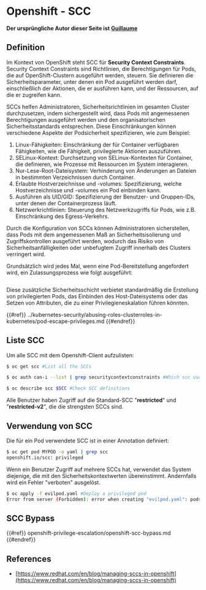 # Openshift - SCC

**Der ursprüngliche Autor dieser Seite ist** [**Guillaume**](https://www.linkedin.com/in/guillaume-chapela-ab4b9a196)

## Definition

Im Kontext von OpenShift steht SCC für **Security Context Constraints**. Security Context Constraints sind Richtlinien, die Berechtigungen für Pods, die auf OpenShift-Clustern ausgeführt werden, steuern. Sie definieren die Sicherheitsparameter, unter denen ein Pod ausgeführt werden darf, einschließlich der Aktionen, die er ausführen kann, und der Ressourcen, auf die er zugreifen kann.

SCCs helfen Administratoren, Sicherheitsrichtlinien im gesamten Cluster durchzusetzen, indem sichergestellt wird, dass Pods mit angemessenen Berechtigungen ausgeführt werden und den organisatorischen Sicherheitsstandards entsprechen. Diese Einschränkungen können verschiedene Aspekte der Podsicherheit spezifizieren, wie zum Beispiel:

1. Linux-Fähigkeiten: Einschränkung der für Container verfügbaren Fähigkeiten, wie die Fähigkeit, privilegierte Aktionen auszuführen.
2. SELinux-Kontext: Durchsetzung von SELinux-Kontexten für Container, die definieren, wie Prozesse mit Ressourcen im System interagieren.
3. Nur-Lese-Root-Dateisystem: Verhinderung von Änderungen an Dateien in bestimmten Verzeichnissen durch Container.
4. Erlaubte Hostverzeichnisse und -volumes: Spezifizierung, welche Hostverzeichnisse und -volumes ein Pod einbinden kann.
5. Ausführen als UID/GID: Spezifizierung der Benutzer- und Gruppen-IDs, unter denen der Containerprozess läuft.
6. Netzwerkrichtlinien: Steuerung des Netzwerkzugriffs für Pods, wie z.B. Einschränkung des Egress-Verkehrs.

Durch die Konfiguration von SCCs können Administratoren sicherstellen, dass Pods mit dem angemessenen Maß an Sicherheitsisolierung und Zugriffskontrollen ausgeführt werden, wodurch das Risiko von Sicherheitsanfälligkeiten oder unbefugtem Zugriff innerhalb des Clusters verringert wird.

Grundsätzlich wird jedes Mal, wenn eine Pod-Bereitstellung angefordert wird, ein Zulassungsprozess wie folgt ausgeführt:

<figure><img src="../../images/Managing SCCs in OpenShift-1.png" alt=""><figcaption></figcaption></figure>

Diese zusätzliche Sicherheitsschicht verbietet standardmäßig die Erstellung von privilegierten Pods, das Einbinden des Host-Dateisystems oder das Setzen von Attributen, die zu einer Privilegieneskalation führen könnten.

{{#ref}}
../kubernetes-security/abusing-roles-clusterroles-in-kubernetes/pod-escape-privileges.md
{{#endref}}

## Liste SCC

Um alle SCC mit dem Openshift-Client aufzulisten:
```bash
$ oc get scc #List all the SCCs

$ oc auth can-i --list | grep securitycontextconstraints #Which scc user can use

$ oc describe scc $SCC #Check SCC definitions
```
Alle Benutzer haben Zugriff auf die Standard-SCC "**restricted**" und "**restricted-v2**", die die strengsten SCCs sind.

## Verwendung von SCC

Die für ein Pod verwendete SCC ist in einer Annotation definiert:
```bash
$ oc get pod MYPOD -o yaml | grep scc
openshift.io/scc: privileged
```
Wenn ein Benutzer Zugriff auf mehrere SCCs hat, verwendet das System diejenige, die mit den Sicherheitskontextwerten übereinstimmt. Andernfalls wird ein Fehler "verboten" ausgelöst.
```bash
$ oc apply -f evilpod.yaml #Deploy a privileged pod
Error from server (Forbidden): error when creating "evilpod.yaml": pods "evilpod" is forbidden: unable to validate against any security context constrain
```
## SCC Bypass

{{#ref}}
openshift-privilege-escalation/openshift-scc-bypass.md
{{#endref}}

## References

- [https://www.redhat.com/en/blog/managing-sccs-in-openshift](https://www.redhat.com/en/blog/managing-sccs-in-openshift)
